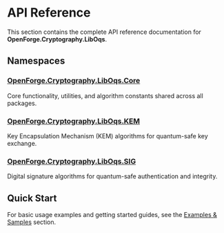 # API Reference

This section contains the complete API reference documentation for **OpenForge.Cryptography.LibOqs**.

## Namespaces

### [OpenForge.Cryptography.LibOqs.Core](OpenForge.Cryptography.LibOqs.Core.yml)
Core functionality, utilities, and algorithm constants shared across all packages.

### [OpenForge.Cryptography.LibOqs.KEM](OpenForge.Cryptography.LibOqs.KEM.yml)
Key Encapsulation Mechanism (KEM) algorithms for quantum-safe key exchange.

### [OpenForge.Cryptography.LibOqs.SIG](OpenForge.Cryptography.LibOqs.SIG.yml)
Digital signature algorithms for quantum-safe authentication and integrity.

## Quick Start

For basic usage examples and getting started guides, see the [Examples & Samples](../samples/README.md) section.